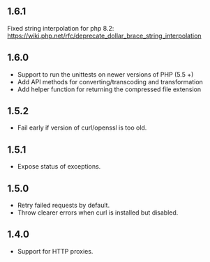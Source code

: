 ## 1.6.1
Fixed string interpolation for php 8.2: https://wiki.php.net/rfc/deprecate_dollar_brace_string_interpolation

## 1.6.0
* Support to run the unittests on newer versions of PHP (5.5 +)
* Add API methods for converting/transcoding and transformation
* Add helper function for returning the compressed file extension

## 1.5.2
* Fail early if version of curl/openssl is too old.

## 1.5.1
* Expose status of exceptions.

## 1.5.0
* Retry failed requests by default.
* Throw clearer errors when curl is installed but disabled.

## 1.4.0
* Support for HTTP proxies.
